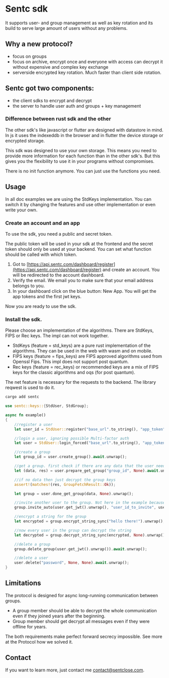 # Sentc sdk

It supports user- and group management as well as key rotation and its build to serve large amount of users without any
problems.

## Why a new protocol?

- focus on groups
- focus on archive, encrypt once and everyone with access can decrypt it without expensive and complex key exchange
- serverside encrypted key rotation. Much faster than client side rotation.

## Sentc got two components:

- the client sdks to encrypt and decrypt
- the server to handle user auth and groups + key management

### Difference between rust sdk and the other

The other sdk's like javascript or flutter are designed with datastore in mind.
In js it uses the indexeddb in the browser and in flutter the device storage or encrypted storage.

This sdk was designed to use your own storage. This means you need to provide more information for each function than in
the other sdk's.
But this gives you the flexibility to use it in your programs without compromises.

There is no init function anymore. You can just use the functions you need.

## Usage

In all doc examples we are using the StdKeys implementation. You can switch it by changing the features and use other
implementation or even write your own.

### Create an account and an app

To use the sdk, you need a public and secret token.

The public token will be used in your sdk at the frontend and the secret token should only be used at your backend.
You can set what function should be called with which token.

1. Got to [https://api.sentc.com/dashboard/register](https://api.sentc.com/dashboard/register) and create an account.
   You will be redirected to the account dashboard.
2. Verify the email. We email you to make sure that your email address belongs to you.
3. In your dashboard click on the blue button: New App. You will get the app tokens and the first jwt keys.

Now you are ready to use the sdk.

### Install the sdk.

Please choose an implementation of the algorithms. There are StdKeys, FIPS or Rec keys. The impl can not work together.

- StdKeys (feature = std_keys) are a pure rust implementation of the algorithms. They can be used in the web with wasm
  and on mobile.
- FIPS keys (feature = fips_keys) are FIPS approved algorithms used from Openssl Fips. This impl does not support post
  quantum.
- Rec keys (feature = rec_keys) or recommended keys are a mix of FIPS keys for the classic algorithms and oqs (for post
  quantum).

The net feature is necessary for the requests to the backend. The library reqwest is used to do it.

```bash
cargo add sentc
```

````rust
use sentc::keys::{StdUser, StdGroup};

async fn example()
{
	//register a user
	let user_id = StdUser::register("base_url".to_string(), "app_token".to_string(), "the-username", "the-password").await.unwrap();

	//login a user, ignoring possible Multi-factor auth
	let user = StdUser::login_forced("base_url".to_string(), "app_token", "username", "password").await.unwrap();

	//create a group
	let group_id = user.create_group().await.unwrap();

	//get a group. first check if there are any data that the user need before decrypting the group keys.
	let (data, res) = user.prepare_get_group("group_id", None).await.unwrap();

	//if no data then just decrypt the group keys
	assert!(matches!(res, GroupFetchResult::Ok));

	let group = user.done_get_group(data, None).unwrap();

	//invite another user to the group. Not here in the example because we only got one user so far
	group.invite_auto(user.get_jwt().unwrap(), "user_id_to_invite", user_public_key, None).await.unwrap();

	//encrypt a string for the group
	let encrypted = group.encrypt_string_sync("hello there!").unwrap();

	//now every user in the group can decrypt the string
	let decrypted = group.decrypt_string_sync(encrypted, None).unwrap();

	//delete a group
	group.delete_group(user.get_jwt().unwrap()).await.unwrap();

	//delete a user
	user.delete("password", None, None).await.unwrap();
}
````

## Limitations

The protocol is designed for async long-running communication between groups.

- A group member should be able to decrypt the whole communication even if they joined years after the beginning.
- Group member should get decrypt all messages even if they were offline for years.

The both requirements make perfect forward secrecy impossible. See more at the Protocol how we solved it.

## Contact

If you want to learn more, just contact me [contact@sentclose.com](mailto:contact@sentclose.com).

